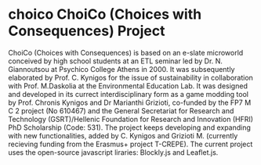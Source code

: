 # choico ChoiCo (Choices with Consequences) Project
ChoiCo (Choices with Consequences) is based on an e-slate microworld conceived by high school students at an ETL seminar led by Dr. N. Giannoutsou at Psychico College Athens in 2000. It was subsequently elaborated by Prof. C. Kynigos for the issue of sustainability in collaboration with Prof. M.Daskolia at the Environmental Education Lab. 
It was designed and developed in its currect interdisciplinary form as a game modding tool by Prof. Chronis Kynigos and Dr Marianthi Grizioti, co-funded by the FP7 M C 2 project (No 610467) and the General Secretariat for Research and Technology (GSRT)/Hellenic Foundation for Research and Innovation (HFRI) PhD Scholarship (Code: 531). The project keeps developing and expanding with new functionalities, added by C. Kynigos and Grizioti M. (currently recieving funding from the Erasmus+ project T-CREPE).
The current project uses the open-source javascript liraries: Blockly.js and Leaflet.js.
